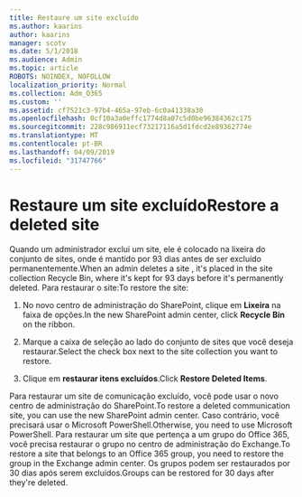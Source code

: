 ```yaml
---
title: Restaure um site excluído
ms.author: kaarins
author: kaarins
manager: scotv
ms.date: 5/1/2018
ms.audience: Admin
ms.topic: article
ROBOTS: NOINDEX, NOFOLLOW
localization_priority: Normal
ms.collection: Adm_O365
ms.custom: ''
ms.assetid: cf7521c3-97b4-465a-97eb-6c0a41338a30
ms.openlocfilehash: 0cf10a3a0effc1774d8a07c5d0be96384362c175
ms.sourcegitcommit: 228c986911ecf73217116a5d1fdcd2e89362774e
ms.translationtype: MT
ms.contentlocale: pt-BR
ms.lasthandoff: 04/09/2019
ms.locfileid: "31747766"
---
```

# <a name="restore-a-deleted-site"></a><span data-ttu-id="fd3a1-102">Restaure um site excluído</span><span class="sxs-lookup"><span data-stu-id="fd3a1-102">Restore a deleted site</span></span>

<span data-ttu-id="fd3a1-103">Quando um administrador exclui um site, ele é colocado na lixeira do conjunto de sites, onde é mantido por 93 dias antes de ser excluído permanentemente.</span><span class="sxs-lookup"><span data-stu-id="fd3a1-103">When an admin deletes a site , it's placed in the site collection Recycle Bin, where it's kept for 93 days before it's permanently deleted.</span></span> <span data-ttu-id="fd3a1-104">Para restaurar o site:</span><span class="sxs-lookup"><span data-stu-id="fd3a1-104">To restore the site:</span></span>
  
1. <span data-ttu-id="fd3a1-105">No novo centro de administração do SharePoint, clique em **Lixeira** na faixa de opções.</span><span class="sxs-lookup"><span data-stu-id="fd3a1-105">In the new SharePoint admin center, click **Recycle Bin** on the ribbon.</span></span> 
    
2. <span data-ttu-id="fd3a1-106">Marque a caixa de seleção ao lado do conjunto de sites que você deseja restaurar.</span><span class="sxs-lookup"><span data-stu-id="fd3a1-106">Select the check box next to the site collection you want to restore.</span></span>
    
3. <span data-ttu-id="fd3a1-107">Clique em **restaurar itens excluídos**.</span><span class="sxs-lookup"><span data-stu-id="fd3a1-107">Click **Restore Deleted Items**.</span></span>
    
<span data-ttu-id="fd3a1-108">Para restaurar um site de comunicação excluído, você pode usar o novo centro de administração do SharePoint.</span><span class="sxs-lookup"><span data-stu-id="fd3a1-108">To restore a deleted communication site, you can use the new SharePoint admin center.</span></span> <span data-ttu-id="fd3a1-109">Caso contrário, você precisará usar o Microsoft PowerShell.</span><span class="sxs-lookup"><span data-stu-id="fd3a1-109">Otherwise, you need to use Microsoft PowerShell.</span></span> <span data-ttu-id="fd3a1-110">Para restaurar um site que pertença a um grupo do Office 365, você precisa restaurar o grupo no centro de administração do Exchange.</span><span class="sxs-lookup"><span data-stu-id="fd3a1-110">To restore a site that belongs to an Office 365 group, you need to restore the group in the Exchange admin center.</span></span> <span data-ttu-id="fd3a1-111">Os grupos podem ser restaurados por 30 dias após serem excluídos.</span><span class="sxs-lookup"><span data-stu-id="fd3a1-111">Groups can be restored for 30 days after they're deleted.</span></span>
  

